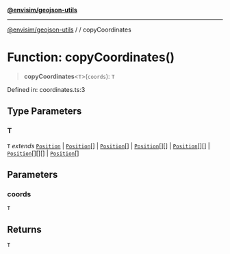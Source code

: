 [**@envisim/geojson-utils**](../../README.md)

---

[@envisim/geojson-utils]() / [](../../README.md) / copyCoordinates

# Function: copyCoordinates()

> **copyCoordinates**\<`T`\>(`coords`): `T`

Defined in: coordinates.ts:3

## Type Parameters

### T

`T` _extends_ [`Position`](../../geojson/type-aliases/Position.md) \| [`Position`](../../geojson/type-aliases/Position.md)[] \| [`Position`](../../geojson/type-aliases/Position.md)[] \| [`Position`](../../geojson/type-aliases/Position.md)[][] \| [`Position`](../../geojson/type-aliases/Position.md)[][] \| [`Position`](../../geojson/type-aliases/Position.md)[][][] \| [`Position`](../../geojson/type-aliases/Position.md)[]

## Parameters

### coords

`T`

## Returns

`T`
